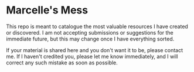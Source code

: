 # Marcelle's Mess

This repo is meant to catalogue the most valuable resources I have created or discovered. I am not accepting submissions or suggestions for the immediate future, but this may change once I have everything sorted.

If your material is shared here and you don't want it to be, please contact me. If I haven't credited you, please let me know immediately, and I will correct any such mistake as soon as possible.
